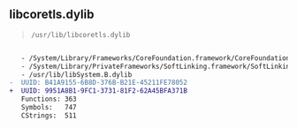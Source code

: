 ## libcoretls.dylib

> `/usr/lib/libcoretls.dylib`

```diff

   - /System/Library/Frameworks/CoreFoundation.framework/CoreFoundation
   - /System/Library/PrivateFrameworks/SoftLinking.framework/SoftLinking
   - /usr/lib/libSystem.B.dylib
-  UUID: B41A9155-6B8D-376B-B21E-45211FE78052
+  UUID: 9951A8B1-9FC1-3731-81F2-62A45BFA371B
   Functions: 363
   Symbols:   747
   CStrings:  511

```
